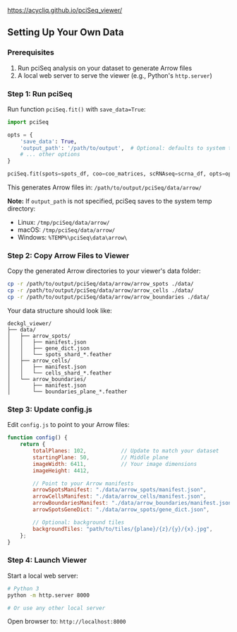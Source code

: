 https://acycliq.github.io/pciSeq_viewer/

[//]: # ()
[//]: # ()
[//]: # ()
[//]: # (# Counts per Class)

[//]: # ()
[//]: # ([View interactive charts]&#40;https://acycliq.github.io/deckgl_viewer/counts_per_class.html&#41;)
[//]: # ()
[//]: # (---)

## Setting Up Your Own Data

### Prerequisites

1. Run pciSeq analysis on your dataset to generate Arrow files
2. A local web server to serve the viewer (e.g., Python's `http.server`)

### Step 1: Run pciSeq

Run function `pciSeq.fit()` with `save_data=True`:

```python
import pciSeq

opts = {
    'save_data': True,
    'output_path': '/path/to/output',  # Optional: defaults to system temp dir
    # ... other options
}

pciSeq.fit(spots=spots_df, coo=coo_matrices, scRNAseq=scrna_df, opts=opts)
```

This generates Arrow files in: `/path/to/output/pciSeq/data/arrow/`

**Note:** If `output_path` is not specified, pciSeq saves to the system temp directory:
- Linux: `/tmp/pciSeq/data/arrow/`
- macOS: `/tmp/pciSeq/data/arrow/`
- Windows: `%TEMP%\pciSeq\data\arrow\`

### Step 2: Copy Arrow Files to Viewer

Copy the generated Arrow directories to your viewer's data folder:

```bash
cp -r /path/to/output/pciSeq/data/arrow/arrow_spots ./data/
cp -r /path/to/output/pciSeq/data/arrow/arrow_cells ./data/
cp -r /path/to/output/pciSeq/data/arrow/arrow_boundaries ./data/
```

Your data structure should look like:
```
deckgl_viewer/
├── data/
│   ├── arrow_spots/
│   │   ├── manifest.json
│   │   ├── gene_dict.json
│   │   └── spots_shard_*.feather
│   ├── arrow_cells/
│   │   ├── manifest.json
│   │   └── cells_shard_*.feather
│   └── arrow_boundaries/
│       ├── manifest.json
│       └── boundaries_plane_*.feather
```

### Step 3: Update config.js

Edit `config.js` to point to your Arrow files:

```javascript
function config() {
    return {
        totalPlanes: 102,           // Update to match your dataset
        startingPlane: 50,          // Middle plane
        imageWidth: 6411,           // Your image dimensions
        imageHeight: 4412,

        // Point to your Arrow manifests
        arrowSpotsManifest: "./data/arrow_spots/manifest.json",
        arrowCellsManifest: "./data/arrow_cells/manifest.json",
        arrowBoundariesManifest: "./data/arrow_boundaries/manifest.json",
        arrowSpotsGeneDict: "./data/arrow_spots/gene_dict.json",

        // Optional: background tiles
        backgroundTiles: "path/to/tiles/{plane}/{z}/{y}/{x}.jpg",
    };
}
```

### Step 4: Launch Viewer

Start a local web server:

```bash
# Python 3
python -m http.server 8000

# Or use any other local server
```

Open browser to: `http://localhost:8000`

